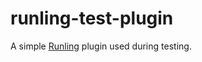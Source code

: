 # runling-test-plugin

A simple [Runling](https://npmjs.com/package/runling) plugin used during testing.
